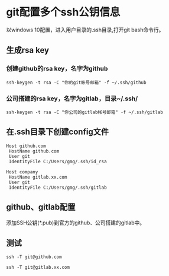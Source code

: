 # git配置多个ssh公钥信息


以windows 10配置，进入用户目录的.ssh目录,打开git bash命令行。

## 生成rsa key

###  创建github的rsa key，名字为github
```
ssh-keygen -t rsa -C "你的git帐号邮箱" -f ~/.ssh/github
```
### 公司搭建的rsa key，名字为gitlab，目录~/.ssh/
```
ssh-keygen -t rsa -C "你公司的gitlab帐号邮箱" -f ~/.ssh/gitlab
```
## 在.ssh目录下创建config文件

```
Host github.com
 HostName github.com
 User git
 IdentityFile C:/Users/gmg/.ssh/id_rsa

Host company
 HostName gitlab.xx.com
 User git
 IdentityFile C:/Users/gmg/.ssh/gitlab
```

## github、gitlab配置

添加SSH公钥(*.pub)到官方的github、公司搭建的gitlab中。

## 测试
```
ssh -T git@github.com

ssh -T git@gitlab.xx.com
```